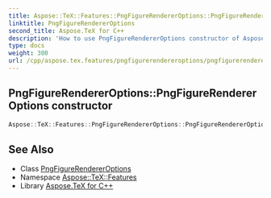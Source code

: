 ```yaml
---
title: Aspose::TeX::Features::PngFigureRendererOptions::PngFigureRendererOptions constructor
linktitle: PngFigureRendererOptions
second_title: Aspose.TeX for C++
description: 'How to use PngFigureRendererOptions constructor of Aspose::TeX::Features::PngFigureRendererOptions class in C++.'
type: docs
weight: 300
url: /cpp/aspose.tex.features/pngfigurerendereroptions/pngfigurerendereroptions/
---
```

## PngFigureRendererOptions::PngFigureRendererOptions constructor




```cpp
Aspose::TeX::Features::PngFigureRendererOptions::PngFigureRendererOptions()
```

## See Also

* Class [PngFigureRendererOptions](../)
* Namespace [Aspose::TeX::Features](../../)
* Library [Aspose.TeX for C++](../../../)
